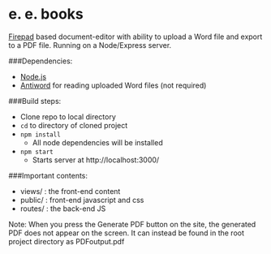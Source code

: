 # e. e. books
[Firepad](https://firepad.io/) based document-editor with ability to upload a Word file and export to a PDF file. Running on a Node/Express server.

###Dependencies:
- [Node.js](https://nodejs.org/en/download/) 
- [Antiword](http://www.winfield.demon.nl/) for reading uploaded Word files (not required)

###Build steps:
- Clone repo to local directory
- `cd` to directory of cloned project
- `npm install`
	- All node dependencies will be installed
- `npm start`
	- Starts server at http://localhost:3000/ 

###Important contents:
- views/ : the front-end content 
- public/ : front-end javascript and css
- routes/ : the back-end JS

Note: When you press the Generate PDF button on the site, the generated PDF does not appear on the screen. It can instead be found in the root project directory as PDFoutput.pdf